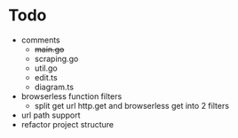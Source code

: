 # Todo
- comments
    - ~~main.go~~
    - scraping.go
    - util.go
    - edit.ts
    - diagram.ts
- browserless function filters
    - split get url http.get and browserless get into 2 filters
- url path support
- refactor project structure